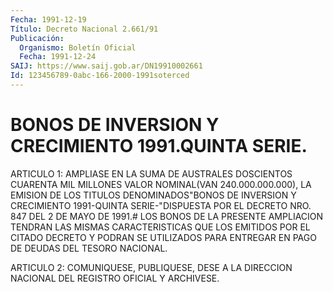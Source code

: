 ```yaml
---
Fecha: 1991-12-19
Título: Decreto Nacional 2.661/91
Publicación:
  Organismo: Boletín Oficial
  Fecha: 1991-12-24
SAIJ: https://www.saij.gob.ar/DN19910002661
Id: 123456789-0abc-166-2000-1991soterced
---
```

# BONOS DE INVERSION Y CRECIMIENTO 1991.QUINTA SERIE.

<a id="1"></a>
ARTICULO  1:  AMPLIASE  EN  LA  SUMA  DE  AUSTRALES DOSCIENTOS CUARENTA  MIL  MILLONES  VALOR  NOMINAL(VAN  240.000.000.000),   LA EMISION DE LOS TITULOS DENOMINADOS"BONOS DE INVERSION Y CRECIMIENTO  1991-QUINTA  SERIE-"DISPUESTA  POR EL DECRETO NRO. 847 DEL  2  DE  MAYO  DE  1991.#   LOS BONOS DE LA PRESENTE  AMPLIACION TENDRAN LAS MISMAS CARACTERISTICAS  QUE  LOS EMITIDOS POR EL CITADO DECRETO Y PODRAN SE UTILIZADOS PARA ENTREGAR  EN PAGO DE DEUDAS DEL TESORO NACIONAL.

<a id="2"></a>
ARTICULO  2:  COMUNIQUESE,  PUBLIQUESE,  DESE  A  LA DIRECCION NACIONAL DEL REGISTRO OFICIAL Y ARCHIVESE.
